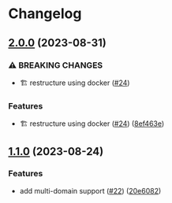 # Changelog

## [2.0.0](https://github.com/j3ko/aws-certbot/compare/v1.1.0...v2.0.0) (2023-08-31)


### ⚠ BREAKING CHANGES

* 🏗 restructure using docker ([#24](https://github.com/j3ko/aws-certbot/issues/24))

### Features

* 🏗 restructure using docker ([#24](https://github.com/j3ko/aws-certbot/issues/24)) ([8ef463e](https://github.com/j3ko/aws-certbot/commit/8ef463e5893acdc6002c2bba317c1005ed3c3394))

## [1.1.0](https://github.com/j3ko/aws-certbot/compare/v1.0.0...v1.1.0) (2023-08-24)


### Features

* add multi-domain support ([#22](https://github.com/j3ko/aws-certbot/issues/22)) ([20e6082](https://github.com/j3ko/aws-certbot/commit/20e6082281e8a1cc215bccec41d95d264db5244f))
